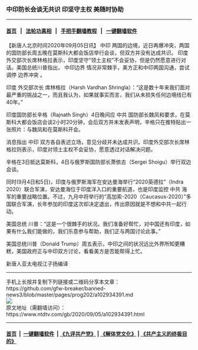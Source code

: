 ### 中印防长会谈无共识 印坚守主权 美随时协助
------------------------

#### [首页](https://github.com/gfw-breaker/banned-news3/blob/master/README.md) &nbsp;&nbsp;|&nbsp;&nbsp; [法轮功真相](https://github.com/begood0513/basic/blob/master/README.md)  &nbsp;&nbsp;|&nbsp;&nbsp; [手把手翻墙教程](https://github.com/gfw-breaker/guides/wiki)  &nbsp;&nbsp;|&nbsp;&nbsp; [一键翻墙软件](https://github.com/gfw-breaker/nogfw/blob/master/README.md)  



<div><div class="post_content" itemprop="articleBody">
 <p>
  【新唐人北京时间2020年09月05日讯】
  <ok href="https://www.ntdtv.com/gb/中印.htm">
   中印
  </ok>
  两国的边境，近日再爆冲突，两国的国防部长周五晚在莫斯科大都会饭店举行会谈，但双方并没有达成共识。
  <ok href="https://www.ntdtv.com/gb/印度.htm">
   印度
  </ok>
  外交部次长席林格拉表示，印度坚守“领土主权”不会妥协，但是仍然愿意进行对话。美国总统川普指出，
  <ok href="https://www.ntdtv.com/gb/中印边界.htm">
   中印边界
  </ok>
  情况非常棘手，美方正和中印两国沟通，尝试调停
  <ok href="https://www.ntdtv.com/gb/边界冲突.htm">
   边界冲突
  </ok>
  。
 </p>
 <p>
  <ok href="https://www.ntdtv.com/gb/印度.htm">
   印度
  </ok>
  外交部次长 席林格拉（Harsh Vardhan Shringla）：“这是数十年来我们面对最严重的挑战之一，而且我认为，如果就事实而言，我们从未损失任何边境线已有40年。”
 </p>
 <p>
  印度国防部长辛格（Rajnath Singh）4日晚间应
  <ok href="https://www.ntdtv.com/gb/中共.htm">
   中共
  </ok>
  国防部长魏凤和要求，在莫斯科大都会饭店会谈2小时20分钟，会后双方并未发表声明，辛格只在推特贴出一张照片：与魏凤和在莫斯科开会。
 </p>
 <p>
  消息指出
  <ok href="https://www.ntdtv.com/gb/中印.htm">
   中印
  </ok>
  双方各自表述立场，意见分歧并未达成共识。印度外交部次长席林格拉则表示，印度对领土主权不会妥协，愿意透过对话解决问题。
 </p>
 <p>
  辛格在3日抵达莫斯科，4日与俄罗斯国防部长萧依古（Sergei Shoigu）举行双边会谈。
 </p>
 <p>
  同时(9月4日和5日)，印度与俄罗斯海军在安达曼海举行“2020英德拉”（Indra 2020）联合军演，安达曼海位于印度洋入口的重要航道，也是印度监控
  <ok href="https://www.ntdtv.com/gb/中共.htm">
   中共
  </ok>
  海军的重要战略位置。不过，九月中将举行的“高加索-2020（Caucasus-2020）”多国联合军演，长年参加的印度这次却决定退出，传出原因就是不想和中共一起行动。
 </p>
 <p>
  美国总统 川普：“这是一个很棘手的状况。我们准备好帮忙，对中国还有印度，如果有什么我们能做的，我们乐意参与帮助，我们正与两国讨论此事。”
 </p>
 <p>
  美国总统川普（Donald Trump）周五表示，中印之间的状况远比外界所知更糟糕，美国政府正与中印双方讨论，看看美方是否能帮得上忙。
 </p>
 <p>
  新唐人亚太电视江子扬编译
 </p>
 <div class="single_ad">
 </div>
</div>
</div>
<hr/>
手机上长按并复制下列链接或二维码分享本文章：<br/>
https://github.com/gfw-breaker/banned-news3/blob/master/pages/prog202/a102934391.md <br/>
<a href='https://github.com/gfw-breaker/banned-news3/blob/master/pages/prog202/a102934391.md'><img src='https://github.com/gfw-breaker/banned-news3/blob/master/pages/prog202/a102934391.md.png'/></a> <br/>
原文地址（需翻墙访问）：https://www.ntdtv.com/gb/2020/09/05/a102934391.html


------------------------
#### [首页](https://github.com/gfw-breaker/banned-news3/blob/master/README.md) &nbsp;|&nbsp; [一键翻墙软件](https://github.com/gfw-breaker/nogfw/blob/master/README.md) &nbsp;| [《九评共产党》](https://github.com/gfw-breaker/9ping.md/blob/master/README.md#九评之一评共产党是什么) | [《解体党文化》](https://github.com/gfw-breaker/jtdwh.md/blob/master/README.md) | [《共产主义的终极目的》](https://github.com/gfw-breaker/gczydzjmd.md/blob/master/README.md)


<img src='http://gfw-breaker.win/banned-news3/pages/prog202/a102934391.md' width='0px' height='0px'/>